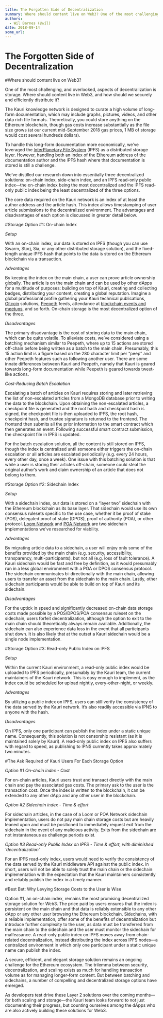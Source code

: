 ```yaml
---
title: The Forgotten Side of Decentralization
summary: Where should content live on Web3? One of the most challenging, and overlooked, aspects of decentralization is storage. Where should content live in Web3, and how should we securely and efficiently distribute it? The Kauri knowledge network is designed to curate a high volume of long-form documentation, which may include graphs, pictures, videos, and other data rich file formats. Theoretically, you could store anything on the Ethereum blockchain, though gas costs increase substantially as the fi
authors:
  - Wil Barnes (@wil)
date: 2018-09-14
some_url: 
---
```


# The Forgotten Side of Decentralization

#Where should content live on Web3?

One of the most challenging, and overlooked, aspects of decentralization is storage. Where should content live in Web3, and how should we securely and efficiently distribute it?

The Kauri knowledge network is designed to curate a high volume of long-form documentation, which may include graphs, pictures, videos, and other data rich file formats. Theoretically, you could store anything on the Ethereum blockchain, though gas costs increase substantially as the file size grows (at our current mid-September 2018 gas prices, 1 MB of storage would cost several hundreds dollars). 

To handle this long-form documentation more economically, we’ve leveraged the [InterPlanetary File System](https://ipfs.io/) (IPFS) as a distributed storage layer. However, handling both an index of the Ethereum address of the documentation author and the IPFS hash where that documentation is stored is still a challenge. 

We’ve distilled our research down into essentially three decentralized solutions: on-chain index, side-chain index, and an IPFS read-only public index––the on-chain index being the most decentralized and the IPFS read-only public index being the least decentralized of the three options. 

The core data required on the Kauri network is an index of at least the author address and the article hash. This index allows timestamping of user article submissions to the decentralized environment. The advantages and disadvantages of each option is discussed in greater detail below. 

#Storage Option #1: On-chain Index 

_Setup_ 

With an on-chain index, our data is stored on IPFS (though you can use Swarm, Storj, Sia, or any other distributed storage solution), and the fixed-length unique IPFS hash that points to the data is stored on the Ethereum blockchain via a transaction. 

_Advantages_ 

By keeping the index on the main chain, a user can prove article ownership globally. The article is on the main chain and can be used by other dApps for a multitude of purposes: building on top of Kauri, creating and collecting badges, distributing your content, creating a global reputation. Imagine a global professional profile gathering your Kauri technical publications, [Gitcoin](https://gitcoin.co/) solutions, [Peepeth](https://peepeth.com/welcome) feeds, attendance at [blockchain events and meetups](https://media.consensys.net/mesh-news-09-13-18-this-is-why-we-buidl-f9991f8883e1), and so forth. On-chain storage is the most decentralized option of the three. 

_Disadvantages_ 

The primary disadvantage is the cost of storing data to the main chain, which can be quite volatile. To alleviate costs, we’ve considered using a batching mechanism similar to Peepeth, where up to 15 actions are stored off-chain before being written as a batch to the main chain. Presumably, this 15 action limit is a figure based on the 280 character limit per “peep” and other Peepeth features such as following another user. There are some innate differences between Kauri and Peepeth, namely that Kauri is geared towards long-form documentation while Peepeth is geared towards tweet-like actions. 

_Cost-Reducing Batch Escalation_ 

Escalating a batch of articles on Kauri requires storing and later retrieving the list of non-escalated articles from a MongoDB database prior to writing the data to the blockchain. Upon obtaining the non-escalated articles, a checkpoint file is generated and the root hash and checkpoint hash is signed, the checkpoint file is then uploaded to IPFS, the root hash, checkpoint hash, and trustee signature is returned to the frontend. The frontend then submits all the prior information to the smart contract which then generates an event. Following successful smart contract submission, the checkpoint file in IPFS is updated. 

For the batch escalation solution, all the content is still stored on IPFS, though the index is centralized until someone either triggers the on-chain escalation or all articles are escalated periodically (e.g. every 24 hours, every other day, once a week). One issue with this batching solution is that while a user is storing their articles off-chain, someone could steal the original author’s work and claim ownership of an article that does not belong to them. 

#Storage Option #2: Sidechain Index 

_Setup_ 

With a sidechain index, our data is stored on a “layer two” sidechain with the Ethereum blockchain as its base layer. That sidechain would use its own consensus rulesets specific to the use case, whether it be proof of stake (POS), delegated proof of stake (DPOS), proof of authority (POA), or other protocol. [Loom Network](https://loomx.io/) and [POA Network](https://poa.network/) are two sidechain implementations we’ve researched for viability. 

_Advantages_ 

By migrating article data to a sidechain, a user will enjoy only some of the benefits provided by the main chain (e.g. security, accessibility, transparency, multi-participants), but not all (e.g. loss of fault tolerance). A Kauri sidechain would be fast and free by definition, as it would presumably run in a less global environment with a POA or DPOS consensus protocol. The sidechain communicates bi-directionally with the main chain, allowing users to transfer an asset from the sidechain to the main chain. Lastly, other sidechain participants would be able to build on top of Kauri and its sidechain.

_Disadvantages_ 

For the uptick in speed and significantly decreased on-chain data storage costs made possible by a POS/DPOS/POA consensus ruleset on the sidechain, users forfeit decentralization, although the option to exit to the main chain should theoretically always remain available. Additionally, the sidechain can also experience data loss in the event that all participants shut down. It is also likely that at the outset a Kauri sidechain would be a single node implementation. 


#Storage Option #3: Read-only Public Index on IPFS

_Setup_ 

Within the current Kauri environment, a read-only public index would be uploaded to IPFS periodically, presumably by the Kauri team, the current maintainers of the Kauri network. This is easy enough to implement, as the index could be scheduled for upload nightly, every-other-night, or weekly. 

_Advantages_ 
 
By utilizing a public index on IPFS, users can still verify the consistency of the data served by the Kauri network. It’s also readily accessible via IPNS to anyone with the hash. 

_Disadvantages_ 
 
On IPFS, only one participant can publish the index under a static unique name. Consequently, this solution is not censorship resistant (as it is maintained solely by Kauri). A read-only public index on IPFS also suffers with regard to speed, as publishing to IPNS currently takes approximately two minutes. 


#The Ask Required of Kauri Users For Each Storage Option 

_Option #1 On-chain index - Cost_ 

For on-chain articles, Kauri users trust and transact directly with the main chain and pay the associated gas costs. The primary ask to the user is the transaction cost. Once the index is written to the blockchain, it can be extended to any other dApp and any other user in the blockchain. 

_Option #2 Sidechain index - Time & effort_ 

For sidechain articles, in the case of a Loom or POA Network sidechain implementation, users do not pay main chain storage costs but are heavily leaned upon and must be positioned to immediately request exit from the sidechain in the event of any malicious activity. Exits from the sidechain are not instantaneous as challenge periods exist. 

_Option #3 Read-only Public Index on IPFS - Time & effort, with diminished ‘decentralization’_ 

For an IPFS read-only index, users would need to verify the consistency of the data served by the Kauri middleware API against the public index. In short, users will not be able to solely trust the main chain or the sidechain implementation with the expectation that the Kauri maintainers consistently and reliably publish the index in a timely manner. 


#Best Bet: Why Levying Storage Costs to the User is Wise

Option #1, an on-chain index, remains the most promising decentralized storage solution for Web3. The price paid by users ensures that the index is persistent on the main chain and that data is reliably extensible to any other dApp or any other user browsing the Ethereum blockchain. Sidechains, with a reliable implementation, offer some of the benefits of decentralization but introduce further complexity to the user, as data must be transferred from the main chain to the sidechain and the user must monitor the sidechain for malfeasance. A read-only public index on IPFS moves away from chain-related decentralization, instead distributing the index across IPFS nodes––a centralized environment in which only one participant under a static unique name can publish the index.

A secure, efficient, and elegant storage solution remains an ongoing challenge for the Ethereum ecosystem. The trilemma between security, decentralization, and scaling exists as much for handling transaction volume as for managing longer-form content. But between batching and sidechains, a number of compelling and decentralized storage options have emerged.

As developers test drive these Layer 2 solutions over the coming months––for both scaling and storage––the Kauri team looks forward to not just documenting their progress, but counting ourselves among the dApps who are also actively building these solutions for Web3. 
